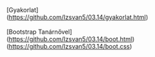 [Gyakorlat]<br>
(https://github.com/Izsvan5/03.14/gyakorlat.html)<br><br>
[Bootstrap Tanárnővel]<br>
(https://github.com/Izsvan5/03.14/boot.html)<br>
(https://github.com/Izsvan5/03.14/boot.css)
